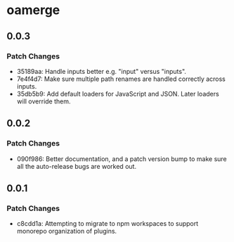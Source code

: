 # oamerge

## 0.0.3

### Patch Changes

- 35189aa: Handle inputs better e.g. "input" versus "inputs".
- 7e4f4d7: Make sure multiple path renames are handled correctly across inputs.
- 35db5b9: Add default loaders for JavaScript and JSON. Later loaders will override them.

## 0.0.2

### Patch Changes

- 090f986: Better documentation, and a patch version bump to make sure all the auto-release bugs are worked out.

## 0.0.1

### Patch Changes

- c8cdd1a: Attempting to migrate to npm workspaces to support monorepo organization of plugins.
